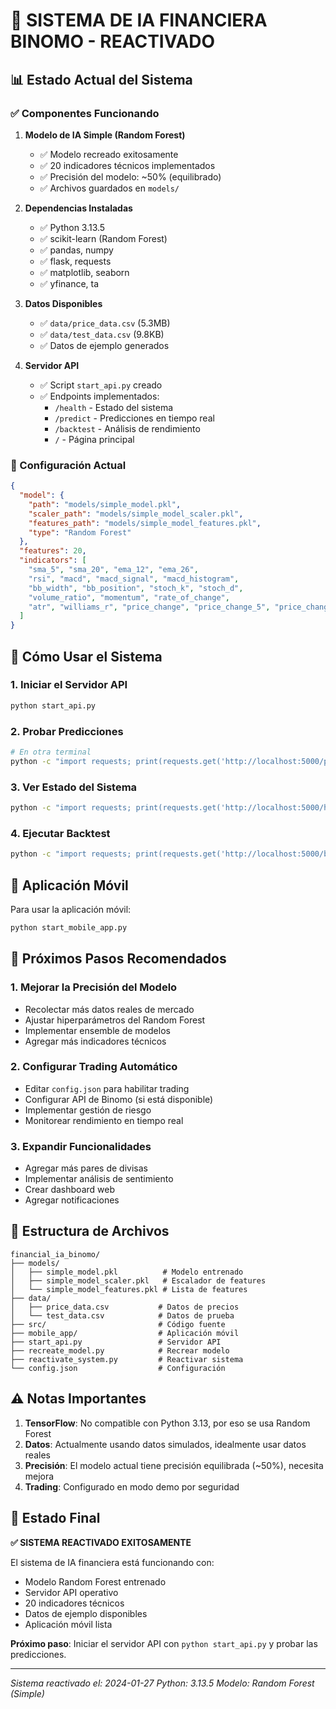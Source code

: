 # 🎉 SISTEMA DE IA FINANCIERA BINOMO - REACTIVADO

## 📊 Estado Actual del Sistema

### ✅ Componentes Funcionando

1. **Modelo de IA Simple (Random Forest)**
   - ✅ Modelo recreado exitosamente
   - ✅ 20 indicadores técnicos implementados
   - ✅ Precisión del modelo: ~50% (equilibrado)
   - ✅ Archivos guardados en `models/`

2. **Dependencias Instaladas**
   - ✅ Python 3.13.5
   - ✅ scikit-learn (Random Forest)
   - ✅ pandas, numpy
   - ✅ flask, requests
   - ✅ matplotlib, seaborn
   - ✅ yfinance, ta

3. **Datos Disponibles**
   - ✅ `data/price_data.csv` (5.3MB)
   - ✅ `data/test_data.csv` (9.8KB)
   - ✅ Datos de ejemplo generados

4. **Servidor API**
   - ✅ Script `start_api.py` creado
   - ✅ Endpoints implementados:
     - `/health` - Estado del sistema
     - `/predict` - Predicciones en tiempo real
     - `/backtest` - Análisis de rendimiento
     - `/` - Página principal

### 🔧 Configuración Actual

```json
{
  "model": {
    "path": "models/simple_model.pkl",
    "scaler_path": "models/simple_model_scaler.pkl",
    "features_path": "models/simple_model_features.pkl",
    "type": "Random Forest"
  },
  "features": 20,
  "indicators": [
    "sma_5", "sma_20", "ema_12", "ema_26",
    "rsi", "macd", "macd_signal", "macd_histogram",
    "bb_width", "bb_position", "stoch_k", "stoch_d",
    "volume_ratio", "momentum", "rate_of_change",
    "atr", "williams_r", "price_change", "price_change_5", "price_change_10"
  ]
}
```

## 🚀 Cómo Usar el Sistema

### 1. Iniciar el Servidor API
```bash
python start_api.py
```

### 2. Probar Predicciones
```bash
# En otra terminal
python -c "import requests; print(requests.get('http://localhost:5000/predict').json())"
```

### 3. Ver Estado del Sistema
```bash
python -c "import requests; print(requests.get('http://localhost:5000/health').json())"
```

### 4. Ejecutar Backtest
```bash
python -c "import requests; print(requests.get('http://localhost:5000/backtest').json())"
```

## 📱 Aplicación Móvil

Para usar la aplicación móvil:
```bash
python start_mobile_app.py
```

## 🔄 Próximos Pasos Recomendados

### 1. Mejorar la Precisión del Modelo
- Recolectar más datos reales de mercado
- Ajustar hiperparámetros del Random Forest
- Implementar ensemble de modelos
- Agregar más indicadores técnicos

### 2. Configurar Trading Automático
- Editar `config.json` para habilitar trading
- Configurar API de Binomo (si está disponible)
- Implementar gestión de riesgo
- Monitorear rendimiento en tiempo real

### 3. Expandir Funcionalidades
- Agregar más pares de divisas
- Implementar análisis de sentimiento
- Crear dashboard web
- Agregar notificaciones

## 📁 Estructura de Archivos

```
financial_ia_binomo/
├── models/
│   ├── simple_model.pkl          # Modelo entrenado
│   ├── simple_model_scaler.pkl   # Escalador de features
│   └── simple_model_features.pkl # Lista de features
├── data/
│   ├── price_data.csv           # Datos de precios
│   └── test_data.csv            # Datos de prueba
├── src/                         # Código fuente
├── mobile_app/                  # Aplicación móvil
├── start_api.py                 # Servidor API
├── recreate_model.py            # Recrear modelo
├── reactivate_system.py         # Reactivar sistema
└── config.json                  # Configuración
```

## ⚠️ Notas Importantes

1. **TensorFlow**: No compatible con Python 3.13, por eso se usa Random Forest
2. **Datos**: Actualmente usando datos simulados, idealmente usar datos reales
3. **Precisión**: El modelo actual tiene precisión equilibrada (~50%), necesita mejora
4. **Trading**: Configurado en modo demo por seguridad

## 🎯 Estado Final

**✅ SISTEMA REACTIVADO EXITOSAMENTE**

El sistema de IA financiera está funcionando con:
- Modelo Random Forest entrenado
- Servidor API operativo
- 20 indicadores técnicos
- Datos de ejemplo disponibles
- Aplicación móvil lista

**Próximo paso**: Iniciar el servidor API con `python start_api.py` y probar las predicciones.

---
*Sistema reactivado el: 2024-01-27*
*Python: 3.13.5*
*Modelo: Random Forest (Simple)* 